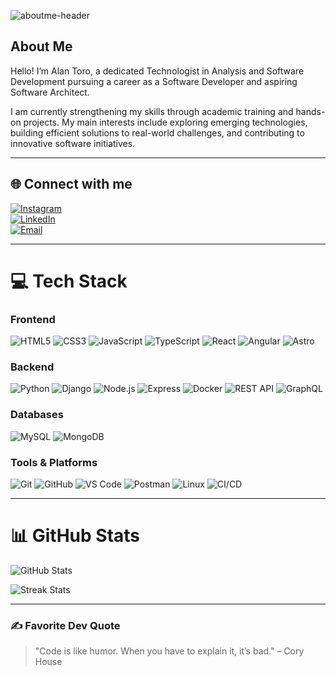 ![aboutme-header](https://capsule-render.vercel.app/api?type=waving&color=0:00ffff,100:ff00ff&height=120&section=header)
## About Me  
Hello! I’m Alan Toro, a dedicated Technologist in Analysis and Software Development pursuing a career as a Software 
Developer and aspiring Software Architect.  

I am currently strengthening my skills through academic training and hands-on projects. My main interests include exploring 
emerging technologies, building efficient solutions to real-world challenges, and contributing to innovative software initiatives.  


---

## 🌐 Connect with me

[![Instagram](https://img.shields.io/badge/Instagram-%23E4405F.svg?logo=Instagram&logoColor=white)](https://instagram.com/alankhozryn)  
[![LinkedIn](https://img.shields.io/badge/LinkedIn-%230077B5.svg?logo=linkedin&logoColor=white)](https://www.linkedin.com/in/alan-software-arch/)  
[![Email](https://img.shields.io/badge/Email-D14836?logo=gmail&logoColor=white)](mailto:alan.software.arch@gmail.com)  

---

# 💻 Tech Stack

### Frontend  
![HTML5](https://img.shields.io/badge/html5-%23E34F26.svg?style=flat&logo=html5&logoColor=white) ![CSS3](https://img.shields.io/badge/css3-%231572B6.svg?style=flat&logo=css3&logoColor=white) ![JavaScript](https://img.shields.io/badge/javascript-%23323330.svg?style=flat&logo=javascript&logoColor=%23F7DF1E) ![TypeScript](https://img.shields.io/badge/typescript-%23007ACC.svg?style=flat&logo=typescript&logoColor=white) ![React](https://img.shields.io/badge/react-%2320232a.svg?style=flat&logo=react&logoColor=%2361DAFB) ![Angular](https://img.shields.io/badge/angular-%23DD0031.svg?style=flat&logo=angular&logoColor=white) ![Astro](https://img.shields.io/badge/astro-%232C2052.svg?style=flat&logo=astro&logoColor=white)  

### Backend  
![Python](https://img.shields.io/badge/python-3670A0?style=flat&logo=python&logoColor=ffdd54) ![Django](https://img.shields.io/badge/django-%23092E20.svg?style=flat&logo=django&logoColor=white) ![Node.js](https://img.shields.io/badge/node.js-%23339933.svg?style=flat&logo=node.js&logoColor=white) ![Express](https://img.shields.io/badge/express.js-%23404d59.svg?style=flat&logo=express&logoColor=%2361DAFB) ![Docker](https://img.shields.io/badge/docker-%230db7ed.svg?style=flat&logo=docker&logoColor=white) ![REST API](https://img.shields.io/badge/API-REST-green) ![GraphQL](https://img.shields.io/badge/graphql-%23E10098.svg?style=flat&logo=graphql&logoColor=white)  

### Databases  
![MySQL](https://img.shields.io/badge/mysql-4479A1.svg?style=flat&logo=mysql&logoColor=white) ![MongoDB](https://img.shields.io/badge/MongoDB-%234ea94b.svg?style=flat&logo=mongodb&logoColor=white)  

### Tools & Platforms  
![Git](https://img.shields.io/badge/git-%23F05033.svg?style=flat&logo=git&logoColor=white) ![GitHub](https://img.shields.io/badge/github-%23121011.svg?style=flat&logo=github&logoColor=white) ![VS Code](https://img.shields.io/badge/VS%20Code-%23007ACC.svg?style=flat&logo=visual-studio-code&logoColor=white) ![Postman](https://img.shields.io/badge/postman-%23FF6C37.svg?style=flat&logo=postman&logoColor=white) ![Linux](https://img.shields.io/badge/linux-%23000000.svg?style=flat&logo=linux&logoColor=white) ![CI/CD](https://img.shields.io/badge/CI/CD-%2300C853.svg)  

---

# 📊 GitHub Stats

![GitHub Stats](https://github-readme-stats.vercel.app/api?username=AlanIsaacToroHolguin&show_icons=true&bg_color=000000&title_color=ffffff&text_color=cccccc&icon_color=999999&border_color=333333)


![Streak Stats](https://nirzak-streak-stats.vercel.app/?user=AlanIsaacToroHolguin&theme=transparent&background=000000&ring=ffffff&fire=cccccc&currStreakLabel=ffffff&sideNums=cccccc&currStreakNum=ffffff&dates=999999)



---

### ✍ Favorite Dev Quote

> "Code is like humor. When you have to explain it, it’s bad." – Cory House

